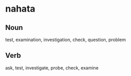 nahata
===

Noun
---

test, examination, investigation, check, question, problem

Verb
---

ask, test, investigate, probe, check, examine